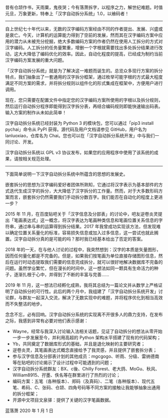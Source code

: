 昔有仓颉作书，天雨粟，鬼夜哭；今有落萧拆字，以程序之力，解世纪难题。时值元旦，万象更新，特奉上「汉字自动拆分系统」1.0，以飨码者！

---

自上世纪七十年代以来，无数的汉字编码方案经由不同的作者提出、发展、兴盛或是衰亡。今天，计算机的运算能力得到了空前的发展，然而其在汉字编码方案中应用的潜力从未被充分挖掘，绝大多数编码方案的作者仍然在使用人工拆分的方式对汉字编码。人工拆分的任务量繁重，增删一个字根就需要找出多处拆分结果进行改动，这大大降低了编码优化的效率。因此，自动化程度的提高，已经成为制约当前汉字编码方案发展的重大问题。

「汉字自动拆分系统」就是为了解决这一难题而诞生的。总览众多现行方案的拆分特点，我们抽象出了一套通用的汉字拆分框架，通过枚举可能字根的方式最大程度满足不同方案的需求，并将拆分规则以组件化的形式集成在框架中，方便用户进行调用。

现在，您只需要在配置文件中指定您的汉字编码方案所使用的字根以及拆分规则，然后运行自动拆分程序即能得到汉字拆分表，再结合编码规则即能快速输出码表。输入方案的制作从未如此简单！

汉字自动拆分系统已经封装为 Python 3 的模块包，您可以通过「pip3 install pychai」命令从 PyPI 获得。源代码及用户文档请参见 GitHub，用户名为 lanluoxiao，仓库名为 Chai。您也可以在「汉字自动拆分系统开发」中与我们一同讨论、开发。

汉字自动拆分系统以 GPL v3 协议发布，如果您的应用程序中使用了该系统的成果，请按相关规范处理。

---

下面简单说明一下汉字自动拆分系统中所蕴含的思想的发展史。

嵌套拆分的思想为汉字编码爱好者团体所熟知，它通过将汉字表示为基本部件的方式迭代生成汉字的拆分，大大降低了汉字拆分的工作量。然而，对于大多数形码方案而言，嵌套拆分仍然需要我们手动拆分数百字。我们能否在自动化的程度上更进一步？

2015 年 11 月，在百度贴吧关于「汉字信息及分部表」的讨论中，吧友逆卷炎灵提出「笔画表达式」这一概念，将汉字表达为笔画种类信息和笔画位置关系信息的字符串，通过串与串的运算得到拆分结果。2017 年我曾成功实现该方法，但发现难以确定位置关系量化的标准，容易损失信息或加入过多信息，这一尝试也就此搁置。汉字自动拆分真的是可能的吗？那时我已经基本给出了否定的答案。

2018 年的一天，在与他人讨论的过程中，我突然想到：汉字的本质是矢量图形，因而任何量化都是不完备的。但是，如果我们按笔画为单位直接存储图形信息，然后在运行时动态提取我们需要的信息完成拆分，就可以很好地解决数据库不完备的问题。虽然学业繁忙，但在漫长的时间中，这一想法如同一颗具有生命活力的种子，逐渐扎根于心中，并得到了不断的丰富与完善……

2019 年 11 月，这一想法已经孵化成熟，我将其总结为一篇论文并从数学上严格证明了自动拆分的可行性。此后的两个月中，我组建了「汉字自动拆分系统开发」讨论群，与群友一起深入交流，解决了无数实现中的难题，并将程序优化到相当高效而不失整洁的地步。

念念不忘，必有回响。汉字自动拆分系统的实现离不开很多人的鼎力支持，在发布之际，我感到非常有必要对他们表示感谢：

- Wayne，经常与我深入讨论输入法相关话题，见证了自动拆分的想法从零开始一步一步发展至今，并利用高超的 Python 架构水平搭建了现有的代码架构；
- Yb，共同奠定了数据库形式的基础，并且是退化映射的主要研究者；
- 逆卷炎灵，其笔画表达式概念直接给予了我灵感，并且提供了嵌套拆分表；
- 参与汉字信息及分部表计划的其他成员：mgcgogo、听雨、分级、雷纳德南等在贴吧的讨论揭示了设计过程中可能遇到的问题；
- 汉字自动拆分系统群友：BX、c後、Chilly Forest、老大鸽、MoGu、秋风、William8915、孖墨、佚名等在群里进行了热烈的讨论；
- 编码方案：五笔（各种版本）、郑码（及真码）、二笔（各种版本）、现代五笔、希码、C、张码、仓颉、四角号码等不同方案的接触让我能够抽象出通用的拆分框架；
- 开源中文项目文泉驿：提供了关键的汉字笔画数据。

蓝落萧
2020 年 1 月 1 日

